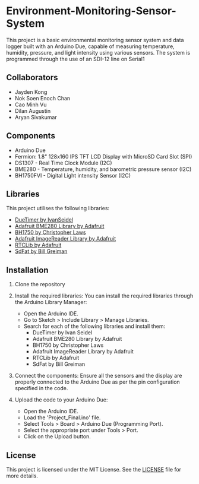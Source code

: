 # Environment-Monitoring-Sensor-System
This project is a basic environmental monitoring sensor system and data logger built with an Arduino Due, capable of measuring temperature, humidity, pressure, and light intensity using various sensors.
The system is programmed through the use of an SDI-12 line on Serial1

## Collaborators
- Jayden Kong
- Nok Soen Enoch Chan
- Cao Minh Vu
- Dilan Augustin
- Aryan Sivakumar

## Components
- Arduino Due
- Fermion: 1.8" 128x160 IPS TFT LCD Display with MicroSD Card Slot (SPI)
- DS1307 - Real Time Clock Module (I2C)
- BME280 - Temperature, humidity, and barometric pressure sensor (I2C)
- BH1750FVI - Digital Light intensity Sensor (I2C)

## Libraries
This project utilises the following libraries:
- [DueTimer by IvanSeidel](https://github.com/ivanseidel/DueTimer)
- [Adafruit BME280 Library by Adafruit](https://github.com/adafruit/Adafruit_BME280_Library)
- [BH1750 by Christopher Laws](https://github.com/claws/BH1750)
- [Adafruit ImageReader Library by Adafruit](https://github.com/adafruit/Adafruit_ImageReader)
- [RTCLib by Adafruit](https://github.com/adafruit/RTClib)
- [SdFat by Bill Greiman](https://github.com/greiman/SdFat)

## Installation
1. Clone the repository

2. Install the required libraries:
   You can install the required libraries through the Arduino Library Manager:
    - Open the Arduino IDE.
    - Go to Sketch > Include Library > Manage Libraries.
    - Search for each of the following libraries and install them:
      - DueTimer by Ivan Seidel
      - Adafruit BME280 Library by Adafruit
      - BH1750 by Christopher Laws
      - Adafruit ImageReader Library by Adafruit
      - RTCLib by Adafruit
      - SdFat by Bill Greiman

3. Connect the components:
   Ensure all the sensors and the display are properly connected to the Arduino Due as per the pin configuration specified in the code.

4. Upload the code to your Arduino Due:
   - Open the Arduino IDE.
   - Load the 'Project_Final.ino' file.
   - Select Tools > Board > Arduino Due (Programming Port).
   - Select the appropriate port under Tools > Port.
   - Click on the Upload button.

## License
This project is licensed under the MIT License. See the [LICENSE](LICENSE) file for more details.
